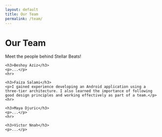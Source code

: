 ```yaml
---
layout: default
title: Our Team
permalink: /team/
---
```


<link rel="stylesheet" href="{{ '/team.css' | relative_url }}">

<div class="team-container">
    <h1>Our Team</h1>
    <p class="team-intro">Meet the people behind Stellar Beats!</p>

    <h3>Beshoy Aziz</h3>
    <p>...</p>
    <hr>

    <h3>Faiza Salami</h3>
    <p>I gained experience developing an Android application using a three-tier architecture. I also learned the importance of following good design principles and working effectively as part of a team.</p>
    <hr>

    <h3>Maya Djuric</h3>
    <p>...</p>
    <hr>

    <h3>Victor Nnah</h3>
    <p>...</p>
</div>

